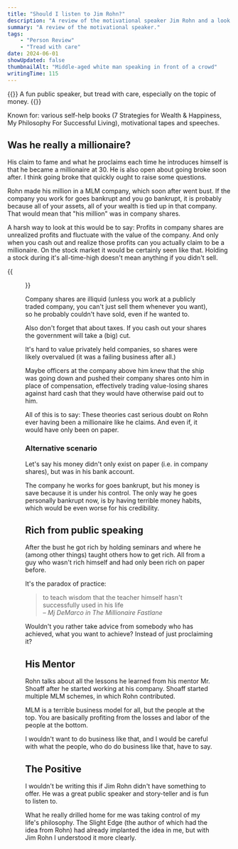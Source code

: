 ```yaml
---
title: "Should I listen to Jim Rohn?"
description: "A review of the motivational speaker Jim Rohn and a look into his millionare status."
summary: "A review of the motivational speaker."
tags:
    - "Person Review"
    - "Tread with care"
date: 2024-06-01
showUpdated: false
thumbnailAlt: "Middle-aged white man speaking in front of a crowd"
writingTime: 115
---
```


{{<lead>}}
A fun public speaker, but tread with care, especially on the topic of money.
{{</lead>}}

Known for: various self-help books (7 Strategies for Wealth & Happiness,
My Philosophy For Successful Living), motivational tapes and speeches.

## Was he really a millionaire?

His claim to fame and what he proclaims each time he introduces himself is
that he became a millionaire at 30.
He is also open about going broke soon after.
I think going broke that quickly ought to raise some questions.

Rohn made his million in a MLM company, which soon after went bust.
If the company you work for goes bankrupt and you go bankrupt, it is
probably because all of your assets, all of your wealth is tied up in that company.
That would mean that "his million" was in company shares.

A harsh way to look at this would be to say: Profits in company shares are
unrealized profits and fluctuate with the value of the company.
And only when you cash out and realize those profits can you actually claim
to be a millionaire.
On the stock market it would be certainly seen like that.
Holding a stock during it's all-time-high doesn't mean anything if you
didn't sell.

{{<figure src="./unrealized-profits.png" class="w-9/12" alt="GME Chart with text about buying low and selling low, but claiming millionaire status in between" caption="An extreme example of claiming millionaire status based on unrealized profits">}}

Company shares are illiquid (unless you work at a publicly traded company,
you can't just sell them whenever you want), so he probably couldn't have
sold, even if he wanted to.

Also don't forget that about taxes.
If you cash out your shares the government will take a (big) cut.

It's hard to value privately held companies, so shares were
likely overvalued (it was a failing business after all.)

Maybe officers at the company above him knew that the ship was going down
and pushed their company shares onto him in place of compensation,
effectively trading value-losing shares against hard cash that they would
have otherwise paid out to him.

All of this is to say: These theories cast serious doubt on Rohn ever having
been a millionaire like he claims. And even if, it would have only been on paper.

### Alternative scenario

Let's say his money didn't only exist on paper (i.e. in company shares), but
was in his bank account.

The company he works for goes bankrupt, but his money is save because it is
under his control.
The only way he goes personally bankrupt now, is by having terrible money
habits, which would be even worse for his credibility.

## Rich from public speaking

After the bust he got rich by holding seminars and where he (among other
things) taught others how to get rich.
All from a guy who wasn't rich himself and had only been rich on paper
before.

It's the paradox of practice:

> to teach wisdom that the teacher himself hasn't successfully used in his life<br>
> – <cite>Mj DeMarco in The Millionaire Fastlane</cite>

Wouldn't you rather take advice from somebody who has achieved, what you
want to achieve? Instead of just proclaiming it?

## His Mentor

Rohn talks about all the lessons he learned from his mentor Mr. Shoaff after
he started working at his company.
Shoaff started multiple MLM schemes, in which Rohn contributed.

MLM is a terrible business model for all, but the people at the top.
You are basically profiting from the losses and labor of the people at the
bottom.

I wouldn't want to do business like that, and I would be careful with what
the people, who do do business like that, have to say.

## The Positive

I wouldn't be writing this if Jim Rohn didn't have something to offer.
He was a great public speaker and story-teller and is fun to listen to.

What he really drilled home for me was taking control of my life's
philosophy.
The Slight Edge (the author of which had the idea from Rohn) had already
implanted the idea in me, but with Jim Rohn I understood it more clearly.
